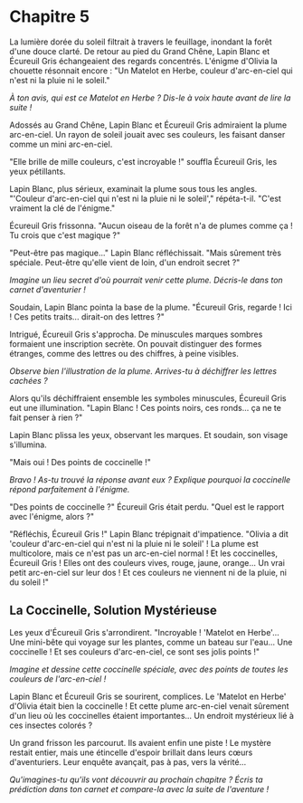 # Chapitre 5

La lumière dorée du soleil filtrait à travers le feuillage, inondant la forêt d'une douce clarté. De retour au pied du Grand Chêne, Lapin Blanc et Écureuil Gris échangeaient des regards concentrés. L'énigme d'Olivia la chouette résonnait encore : "Un Matelot en Herbe, couleur d'arc-en-ciel qui n'est ni la pluie ni le soleil."

*À ton avis, qui est ce Matelot en Herbe ? Dis-le à voix haute avant de lire la suite !*


Adossés au Grand Chêne, Lapin Blanc et Écureuil Gris admiraient la plume arc-en-ciel. Un rayon de soleil jouait avec ses couleurs, les faisant danser comme un mini arc-en-ciel.

"Elle brille de mille couleurs, c'est incroyable !" souffla Écureuil Gris, les yeux pétillants.

Lapin Blanc, plus sérieux, examinait la plume sous tous les angles. "'Couleur d'arc-en-ciel qui n'est ni la pluie ni le soleil'," répéta-t-il. "C'est vraiment la clé de l'énigme."

Écureuil Gris frissonna. "Aucun oiseau de la forêt n'a de plumes comme ça ! Tu crois que c'est magique ?"

"Peut-être pas magique..." Lapin Blanc réfléchissait. "Mais sûrement très spéciale.  Peut-être qu'elle vient de loin, d'un endroit secret ?"

*Imagine un lieu secret d'où pourrait venir cette plume. Décris-le dans ton carnet d'aventurier !*

Soudain, Lapin Blanc pointa la base de la plume. "Écureuil Gris, regarde ! Ici ! Ces petits traits... dirait-on des lettres ?"

Intrigué, Écureuil Gris s'approcha. De minuscules marques sombres formaient une inscription secrète. On pouvait distinguer des formes étranges, comme des lettres ou des chiffres, à peine visibles.

*Observe bien l'illustration de la plume. Arrives-tu à déchiffrer les lettres cachées ?*

Alors qu'ils déchiffraient ensemble les symboles minuscules, Écureuil Gris eut une illumination. "Lapin Blanc ! Ces points noirs, ces ronds... ça ne te fait penser à rien ?"

Lapin Blanc plissa les yeux, observant les marques.  Et soudain, son visage s'illumina.

"Mais oui ! Des points de coccinelle !"

*Bravo ! As-tu trouvé la réponse avant eux ? Explique pourquoi la coccinelle répond parfaitement à l'énigme.*

"Des points de coccinelle ?"  Écureuil Gris était perdu. "Quel est le rapport avec l'énigme, alors ?"

"Réfléchis, Écureuil Gris !" Lapin Blanc trépignait d'impatience. "Olivia a dit 'couleur d'arc-en-ciel qui n'est ni la pluie ni le soleil' ! La plume est multicolore, mais ce n'est pas un arc-en-ciel normal ! Et les coccinelles, Écureuil Gris ! Elles ont des couleurs vives, rouge, jaune, orange... Un vrai petit arc-en-ciel sur leur dos ! Et ces couleurs ne viennent ni de la pluie, ni du soleil !"

## La Coccinelle, Solution Mystérieuse

Les yeux d'Écureuil Gris s'arrondirent. "Incroyable ! 'Matelot en Herbe'... Une mini-bête qui voyage sur les plantes, comme un bateau sur l'eau... Une coccinelle ! Et ses couleurs d'arc-en-ciel, ce sont ses jolis points !"

*Imagine et dessine cette coccinelle spéciale, avec des points de toutes les couleurs de l'arc-en-ciel !*

Lapin Blanc et Écureuil Gris se sourirent, complices. Le 'Matelot en Herbe' d'Olivia était bien la coccinelle ! Et cette plume arc-en-ciel venait sûrement d'un lieu où les coccinelles étaient importantes... Un endroit mystérieux lié à ces insectes colorés ?

Un grand frisson les parcourut. Ils avaient enfin une piste ! Le mystère restait entier, mais une étincelle d'espoir brillait dans leurs cœurs d'aventuriers. Leur enquête avançait, pas à pas, vers la vérité...

*Qu'imagines-tu qu'ils vont découvrir au prochain chapitre ? Écris ta prédiction dans ton carnet et compare-la avec la suite de l'aventure !*